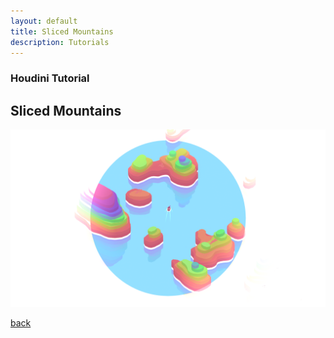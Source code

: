 ```yaml
---
layout: default
title: Sliced Mountains
description: Tutorials
---
```


### Houdini Tutorial
## Sliced Mountains

![Header](../images/mountain.png)

[back](../)
